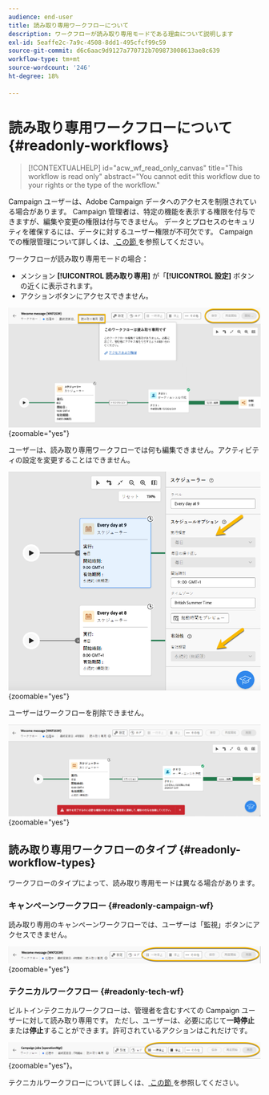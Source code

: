 ```yaml
---
audience: end-user
title: 読み取り専用ワークフローについて
description: ワークフローが読み取り専用モードである理由について説明します
exl-id: 5eaffe2c-7a9c-4508-8dd1-495cfcf99c59
source-git-commit: d6c6aac9d9127a770732b709873008613ae8c639
workflow-type: tm+mt
source-wordcount: '246'
ht-degree: 18%

---
```


# 読み取り専用ワークフローについて {#readonly-workflows}

>[!CONTEXTUALHELP]
>id="acw_wf_read_only_canvas"
>title="This workflow is read only"
>abstract="You cannot edit this workflow due to your rights or the type of the workflow."

Campaign ユーザーは、Adobe Campaign データへのアクセスを制限されている場合があります。 Campaign 管理者は、特定の機能を表示する権限を付与できますが、編集や変更の権限は付与できません。 データとプロセスのセキュリティを確保するには、データに対するユーザー権限が不可欠です。 Campaign での権限管理について詳しくは、[ この節 ](../get-started/permissions.md) を参照してください。

ワークフローが読み取り専用モードの場合：

* メンション **[!UICONTROL 読み取り専用]** が「**[!UICONTROL 設定]** ボタンの近くに表示されます。
* アクションボタンにアクセスできません。

![ 設定ボタンと無効なアクションボタンを示す読み取り専用ワークフローインターフェイス ](assets/readonly-workflow.png){zoomable="yes"}

ユーザーは、読み取り専用ワークフローでは何も編集できません。アクティビティの設定を変更することはできません。

![ 読み取り専用モードのスケジューラーインターフェイス。無効な設定オプションが表示されます。](assets/scheduler-readonly.png){zoomable="yes"}

ユーザーはワークフローを削除できません。

![ ワークフローを削除するための制限付きの権限を示すインターフェイス ](assets/readonly-rights.png){zoomable="yes"}

## 読み取り専用ワークフローのタイプ {#readonly-workflow-types}

ワークフローのタイプによって、読み取り専用モードは異なる場合があります。

### キャンペーンワークフロー {#readonly-campaign-wf}

読み取り専用のキャンペーンワークフローでは、ユーザーは「監視」ボタンにアクセスできません。

![ 読み取り専用モードの Campaign ワークフローインターフェイスに、無効な監視オプションが表示される。](assets/readonly-campaign-workflow.png){zoomable="yes"}

### テクニカルワークフロー {#readonly-tech-wf}

ビルトインテクニカルワークフローは、管理者を含むすべての Campaign ユーザーに対して読み取り専用です。 ただし、ユーザーは、必要に応じて&#x200B;**一時停止**&#x200B;または&#x200B;**停止**&#x200B;することができます。許可されているアクションはこれだけです。

![ 読み取り専用モードのテクニカルワークフローインターフェイス。ワークフローを一時停止または停止するオプションが表示されます ](assets/readonly-technical-workflow.png){zoomable="yes"}。

テクニカルワークフローについて詳しくは、[ この節 ](https://experienceleague.adobe.com/ja/docs/campaign/automation/workflows/introduction/wf-type/technical-workflows) を参照してください。